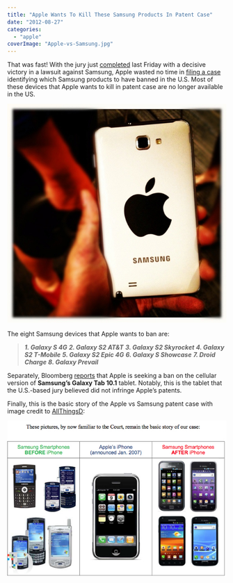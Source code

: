 ```yaml
---
title: "Apple Wants To Kill These Samsung Products In Patent Case"
date: "2012-08-27"
categories: 
  - "apple"
coverImage: "Apple-vs-Samsung.jpg"
---
```


That was fast! With the jury just [completed](http://www.nytimes.com/2012/08/25/technology/jury-reaches-decision-in-apple-samsung-patent-trial.html) last Friday with a decisive victory in a lawsuit against Samsung, Apple wasted no time in [filing a case](http://assets.sbnation.com/assets/1317266/show_temp.pdf) identifying which Samsung products to have banned in the U.S. Most of these devices that Apple wants to kill in patent case are no longer available in the US.

[![](images/Apple-vs-Samsung.jpg "Apple vs Samsung")](http://iCosmoGeek.com/apple-wants-to-kill-these-samsung-products-in-patent-case/apple-vs-samsung/)

The eight Samsung devices that Apple wants to ban are:

> _**1\. Galaxy S 4G**_ _**2\. Galaxy S2 AT&T**_ _**3\. Galaxy S2 Skyrocket**_ _**4\. Galaxy S2 T-Mobile**_ _**5\. Galaxy S2 Epic 4G**_ _**6\. Galaxy S Showcase**_ _**7\. Droid Charge**_ _**8\. Galaxy Prevail**_

Separately, Bloomberg [reports](http://www.bloomberg.com/news/2012-08-27/apple-seeks-sales-ban-on-samsung-s-cellular-galaxy-tab-computer.html) that Apple is seeking a ban on the cellular version of **Samsung’s Galaxy Tab 10.1** tablet. Notably, this is the tablet that the U.S.-based jury believed did not infringe Apple’s patents.

Finally, this is the basic story of the Apple vs Samsung patent case with image credit to [AllThingsD](https://allthingsd.com/20120724/apple-to-samsung-you-give-us-2-5-billion-and-well-give-you-a-half-cent-a-unit-royalty/):

[![](images/apple-samsung.jpg "apple samsung")](http://iCosmoGeek.com/apple-wants-to-kill-these-samsung-products-in-patent-case/apple-samsung/)
